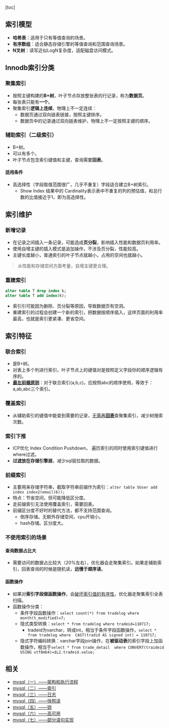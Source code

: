 [toc]
## 索引模型 ##
- **哈希表**：适用于只有等值查询的场景。
- **有序数组**：适合静态存储引擎的等值查询和范围查询场景。
- **N叉树**：读写近似LogN复杂度，适配磁盘访问模式。

## Innodb索引分类 ##
### 聚集索引 ###
- 按照主键构建的**B+树**，叶子节点存放整张表的行记录，称为**数据页**。
- 每张表只能有**一个**。
- 聚集索引**逻辑上连续**，物理上不一定连续：
  - 数据页通过双向链表链接，按照主键排序。
  - 数据页中的记录通过双向链表维护，物理上不一定按照主键的顺序。

### 辅助索引（二级索引） ###
- B+树。
- 可以有多个。
- 叶子节点包含索引键值和主键，查询需要**回表**。

#### 适用条件 ####
- 高选择性（字段取值范围很广，几乎不重复）字段适合建立B+树索引。
  - Show Index 结果中的 Cardinality表示表中不重复的列的预估值，和总行数的比值接近于1，即为高选择性。

## 索引维护 ##
### 新增记录 ###
- 在记录之间插入一条记录，可能造成**页分裂**，影响插入性能和数据页利用率。
- 使用自增主键的插入模式是追加操作，不涉及页分裂，性能较高。
- 主键长度越小，普通索引的叶子节点就越小，占用的空间也就越小。

> 从性能和存储空间方面考量，自增主键更合理。

### 重建索引 ###
```sql
alter table T drop index k;
alter table T add index(k);
```
- 索引引可能因为删除、页分裂等原因，导致数据页有空洞。
- 重建索引的过程会创建一个新的索引，把数据按顺序插入，这样页面的利用率最高，也就是索引更紧凑、更省空间。

## 索引特征 ##
### 联合索引 ###
- 是B+树。
- 对表上多个列进行索引，叶子节点上的键值对是按照定义字段你的顺序逻辑有序的。
- **[最左前缀原则](https://time.geekbang.org/column/article/69636)**：对于联合索引(a,b,c)，应按照abc的顺序使用，等效于：a,ab,abc三个索引。

### 覆盖索引 ###
- 从辅助索引的键值中能查到需要的记录，[无需再**回表**](https://mp.weixin.qq.com/s/y0pjtNUZhOW2ZBOy4m-xsA)查聚集索引，减少树搜索次数。

### 索引下推 ###
- ICP优化 Index Condition Pushdown， 遍历索引的同时使用索引键值进行where过滤。
- **过滤放在存储引擎层**，减少sql层拉取的数据。

### 前缀索引 ###
- 主要用来存储字符串，截取字符串前缀作为索引：```alter table SUser add index index2(email(6)); ```
- 特点：节省空间，但可能降低区分度。
- 走前缀索引无法使用覆盖索引，需要回表。
- 前缀区分度不好时的替代方法，都不支持范围查询。
  - 倒序存储。无额外存储空间，cpu开销小。
  - hash存储。区分度大。

### 不使用索引的场景 ###
#### 查询数据占比大 ####
- 需要访问的数据占比较大（20%左右），优化器会走聚集索引。如果走辅助索引，回表查询的时候是随机读，**远慢于顺序读**。

#### 函数操作 ####
- 如果对**索引字段做函数操作**，会[破坏索引值的有序性](https://time.geekbang.org/column/article/74059)，优化器走聚集索引全表扫描。
- 函数操作分类：
  - 条件字段函数操作：```select count(*) from tradelog where month(t_modified)=7;```
  - 隐式类型转换：```select * from tradelog where tradeid=110717;``` 
    - tradeid为varchar，转成int，相当于条件字段函数操作，```select * from tradelog where  CAST(tradid AS signed int) = 110717;```
  - 隐式字符编码转换：varchar字段join操作，在**被驱动表**的索引字段上加函数操作，相当于```select * from trade_detail  where CONVERT(traideid USING utf8mb4)=$L2.tradeid.value; ```

## 相关 ##
- [mysql（一）——架构和执行流程](https://blog.csdn.net/qq_40369829/article/details/100154362)
- [mysql（二）——索引](https://blog.csdn.net/qq_40369829/article/details/100154514)
- [mysql（三）——日志](https://blog.csdn.net/qq_40369829/article/details/100154560)
- [mysql（四）——快照读](https://blog.csdn.net/qq_40369829/article/details/91359489)
- [mysql（五）——锁](https://blog.csdn.net/qq_40369829/article/details/100154535)
- [mysql（六）——高可用](https://blog.csdn.net/qq_40369829/article/details/110413780)
- [mysql（七）——部分语句实现](https://blog.csdn.net/qq_40369829/article/details/110413795)